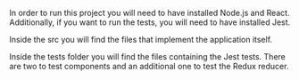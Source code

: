 In order to run this project you will need to have installed Node.js and React. Additionally, if you want to run the tests, you will need to have installed Jest.

Inside the src you will find the files that implement the application itself.

Inside the tests folder you will find the files containing the Jest tests. There are two to test components and an additional one to test the Redux reducer.
